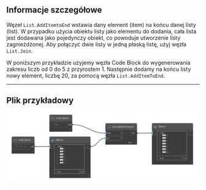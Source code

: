 ## Informacje szczegółowe
Węzeł `List.AddItemtoEnd` wstawia dany element (item) na końcu danej listy (list). W przypadku użycia obiektu listy jako elementu do dodania, cała lista jest dodawana jako pojedynczy obiekt, co powoduje utworzenie listy zagnieżdżonej. Aby połączyć dwie listy w jedną płaską listę, użyj węzła `List.Join`.

W poniższym przykładzie użyjemy węzła Code Block do wygenerowania zakresu liczb od 0 do 5 z przyrostem 1. Następnie dodamy na końcu listy nowy element, liczbę 20, za pomocą węzła `List.AddItemToEnd`.
___
## Plik przykładowy

![List.AddItemToEnd](./DSCore.List.AddItemToEnd_img.jpg)
